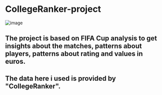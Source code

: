 
# CollegeRanker-project
![image](https://user-images.githubusercontent.com/97664401/172003932-d669b934-c0f9-41d6-a37d-fae3ff4e77ff.png)
## The project is based on FIFA Cup analysis to get insights about the matches, patterns about players, patterns about rating and values in euros. 
## The data here i used is provided by "CollegeRanker".

